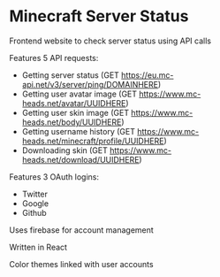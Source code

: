 # Minecraft Server Status

Frontend website to check server status using API calls

Features 5 API requests:
- Getting server status (GET https://eu.mc-api.net/v3/server/ping/DOMAINHERE)
- Getting user avatar image (GET https://www.mc-heads.net/avatar/UUIDHERE)
- Getting user skin image (GET https://www.mc-heads.net/body/UUIDHERE)
- Getting username history (GET https://www.mc-heads.net/minecraft/profile/UUIDHERE)
- Downloading skin (GET https://www.mc-heads.net/download/UUIDHERE)

Features 3 OAuth logins:
- Twitter
- Google
- Github

Uses firebase for account management

Written in React 

Color themes linked with user accounts
